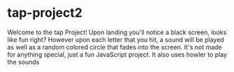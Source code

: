 # tap-project2

Welcome to the tap Project! Upon landing you'll notice a black screen, looks like fun right? However upon each letter that you hit, a sound will be played as well as a random colored circle that fades into the screen. It's not made for anything special, just a fun JavaScript project. It also uses howler to play the sounds

